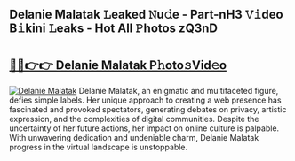 ## Delanie Malatak 𝙻eaked 𝙽u𝚍e - Part-nH3 𝚅𝚒deo B𝚒kini 𝙻eaks - Hot All 𝙿hotos zQ3nD

# <h2><a href="http://ld2hs2.urlbe.top/?page=Delanie+Malatak">🔗🔗👉👉 Delanie Malatak P𝚑oto𝚜Vid𝚎o</a></h2>

[![Delanie Malatak](https://i.imgur.com/eBuTRDB.gif)](http://ld2hs2.urlbe.top/?page=Delanie+Malatak)
Delanie Malatak, an enigmatic and multifaceted figure, defies simple labels. Her unique approach to creating a web presence has fascinated and provoked spectators, generating debates on privacy, artistic expression, and the complexities of digital communities. Despite the uncertainty of her future actions, her impact on online culture is palpable. With unwavering dedication and undeniable charm, Delanie Malatak progress in the virtual landscape is unstoppable.
